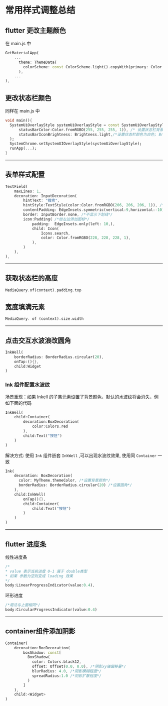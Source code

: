 # 常用样式调整总结

## flutter 更改主题颜色

在 main.js 中

```dart
GetMaterialApp(
    ...
      theme: ThemeData( 
        colorScheme: const ColorScheme.light().copyWith(primary: Color.fromRGBO(255, 255, 255, 1)),
      ),
	...     
),
```

## 更改状态栏颜色

同样在 main.js 中

```dart
void main(){
  SystemUiOverlayStyle systemUiOverlayStyle = const SystemUiOverlayStyle(
      statusBarColor:Color.fromRGBO(255, 255, 255, 1)), /* 设置状态栏背景颜色 */
      statusBarIconBrightness: Brightness.light,/*设置状态栏颜色为白色; Brightness.dark 设置字体为黑色 light 白色*/
  );
  SystemChrome.setSystemUIOverlayStyle(systemUiOverlayStyle);
  runApp(...);
}
```

---

## 表单样式配置

```dart
TextField(
	maxLines: 1,
	decoration: InputDecoration(
		hintText: "搜索",
		hintStyle:TextStyle(color:Color.fromRGBO(206, 206, 206, 1)), /*提示文本样式*/
		contentPadding: EdgeInsets.symmetric(vertical:9,horizontal:-10), /*调整上下内边距,可改变输入框的高度*/
		border: InputBorder.none, /*不显示下划线*/ 
		icon:Padding( /*给左边添加图标*/
            padding:  EdgeInsets.only(left: 10,),
            child: Icon(
                Icons.search,
                color: Color.fromRGBO(228, 228, 228, 1),
            ),
        )
    ),
),
```

---

## 获取状态栏的高度

```dart
MediaQuery.of(context).padding.top
```

## 宽度填满元素

```dart
MediaQuery. of (context).size.width
```

---

## 点击交互水波浪改圆角

```dart
InkWell(
    borderRadius: BorderRadius.circular(20),
    onTap:(){},
    child:Widget
)
```

### Ink 组件配置水波纹

场景重现：如果 Inkell 的子集元素设置了背景颜色，默认的水波纹将会消失，例如下面的代码

```dart
InkWell(
	child:Container(
    	decoration:BoxDecoration(
        	color:Colors.red
        ),
        child:Text("按钮")
    )
)
```

解决方式: 使用 `Ink` 组件嵌套 `InkWell` ,可以出现水波纹效果, 使用同 `Container` 一致

```dart  
Ink(
    decoration: BoxDecoration(
      color: MyTheme.themeColor, /*设置背景颜色*/
      borderRadius: BorderRadius.circular(20) /*设置圆角*/
    ),
	child:InkWell(
    	onTap(){},
        child:Container(
        	child:Text("按钮")
        )
    )
)
```

---

## flutter 进度条

线性进度条

```dart
/*
* value 表示当前进度 0-1 属于 double类型
* 如果 参数为空则变成 loading 效果
*/
body:LinearProgressIndicator(value:0.4),
```

环形进度

```dart
/*用法与上面相同*/
body:CircularProgressIndicator(value:0.4)
```

---

## container组件添加阴影

```dart
Container(
    decoration:BocDecoration(
    	boxShadow: const[
          BoxShadow(
            color: Colors.black12,
            offset: Offset(0.0, 0.0), /*阴影xy轴偏移量*/
            blurRadius: 4.0, /*阴影模糊程度*/
            spreadRadius:1.0 /*阴影扩散程度*/
          )
        ]
    ),
	child:<Widget>
)
```

